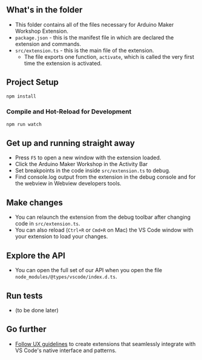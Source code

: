 ## What's in the folder

* This folder contains all of the files necessary for Arduino Maker Workshop Extension.
* `package.json` - this is the manifest file in which are declared the extension and commands.
* `src/extension.ts` - this is the main file of the extension.
  * The file exports one function, `activate`, which is called the very first time the extension is activated.

## Project Setup

```sh
npm install
```

### Compile and Hot-Reload for Development

```sh
npm run watch
```

## Get up and running straight away

* Press `F5` to open a new window with the extension loaded.
* Click the Arduino Maker Workshop in the Activity Bar
* Set breakpoints in the code inside `src/extension.ts` to debug.
* Find console.log output from the extension in the debug console and for the webview in Webview developers tools.

## Make changes

* You can relaunch the extension from the debug toolbar after changing code in `src/extension.ts`.
* You can also reload (`Ctrl+R` or `Cmd+R` on Mac) the VS Code window with your extension to load your changes.

## Explore the API

* You can open the full set of our API when you open the file `node_modules/@types/vscode/index.d.ts`.

## Run tests

* (to be done later)

## Go further

* [Follow UX guidelines](https://code.visualstudio.com/api/ux-guidelines/overview) to create extensions that seamlessly integrate with VS Code's native interface and patterns.
